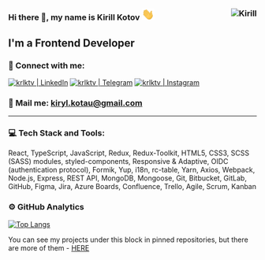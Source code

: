 ### Hi there 👋, my name is Kirill Kotov <img src="https://raw.githubusercontent.com/krlktv/krlktv/main/img/Hi.gif" width="25px"> <img align="right" src="https://komarev.com/ghpvc/?username=krlktv&label=Profile%20Views%20&color=AC1F21&style=flat-square" alt="Kirill" />

## I'm a Frontend Developer

### 🤝 Connect with me:

[<img alt="krlktv | LinkedIn" src="https://img.shields.io/badge/linkedin-0077B5.svg?&style=for-the-badge&logo=linkedin&logoColor=fff" />][linkedin]
[<img alt="krlktv | Telegram" src="https://img.shields.io/badge/telegram-0077B5.svg?&style=for-the-badge&logo=telegram&logoColor=fff" />][telegram]
[<img alt="krlktv | Instagram" src="https://img.shields.io/badge/instagram-E4405F.svg?&style=for-the-badge&logo=instagram&logoColor=fff" />][instagram]

### 📩 Mail me: kiryl.kotau@gmail.com

---

### 💻 Tech Stack and Tools:

React, TypeScript, JavaScript, Redux, Redux-Toolkit, HTML5, CSS3, SCSS (SASS) modules, styled-components, Responsive & Adaptive, OIDC (authentication protocol), Formik, Yup, i18n, rc-table, Yarn, Axios, Webpack, Node.js, Express, REST API, MongoDB, Mongoose, Git, Bitbucket, GitLab, GitHub, Figma, Jira, Azure Boards, Confluence, Trello, Agile, Scrum, Kanban

### ⚙️ GitHub Analytics
[![Top Langs](https://github-readme-stats.vercel.app/api/top-langs/?username=krlktv&show_icons=true&theme=tokyonight&layout=compact)](https://github.com/anuraghazra/github-readme-stats)

You can see my projects under this block in pinned repositories, but there are more of them - [HERE](https://github.com/krlktv?tab=repositories)

[linkedin]: https://linkedin.com/in/krlktv
[telegram]: https://t.me/krlktv
[instagram]: https://instagram.com/krlktv

<!--
**krlktv/krlktv** is a ✨ _special_ ✨ repository because its `README.md` (this file) appears on your GitHub profile.

Here are some ideas to get you started:

- 🔭 I’m currently working on ...
- 🌱 I’m currently learning ...
- 👯 I’m looking to collaborate on ...
- 🤔 I’m looking for help with ...
- 💬 Ask me about ...
- 📫 How to reach me: ...
- 😄 Pronouns: ...
- ⚡ Fun fact: ...
-->
